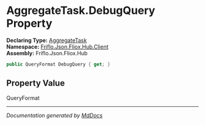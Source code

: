 ﻿<!--  
  <auto-generated>   
    The contents of this file were generated by a tool.  
    Changes to this file may be list if the file is regenerated  
  </auto-generated>   
-->

# AggregateTask.DebugQuery Property

**Declaring Type:** [AggregateTask](../index.md)  
**Namespace:** [Friflo.Json.Fliox.Hub.Client](../../index.md)  
**Assembly:** Friflo.Json.Fliox.Hub

```csharp
public QueryFormat DebugQuery { get; }
```

## Property Value

QueryFormat

___

*Documentation generated by [MdDocs](https://github.com/ap0llo/mddocs)*
